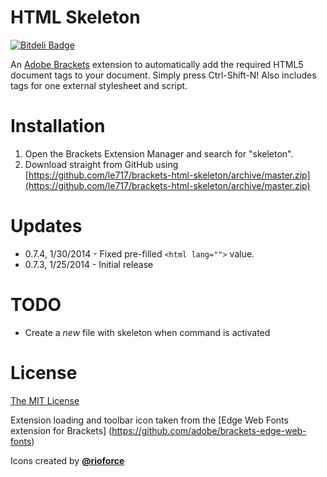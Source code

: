 # HTML Skeleton #

[![Bitdeli Badge](https://d2weczhvl823v0.cloudfront.net/le717/brackets-html-skeleton/trend.png)](https://bitdeli.com/free "Bitdeli Badge")

An [Adobe Brackets](http://brackets.io) extension to automatically add the required HTML5 document tags to your document.
Simply press Ctrl-Shift-N! Also includes tags for one external stylesheet and script.

# Installation #

1. Open the Brackets Extension Manager and search for "skeleton".
2. Download straight from GitHub using [https://github.com/le717/brackets-html-skeleton/archive/master.zip](https://github.com/le717/brackets-html-skeleton/archive/master.zip)

# Updates #

* 0.7.4, 1/30/2014 - Fixed pre-filled `<html lang="">` value.
* 0.7.3, 1/25/2014 - Initial release

# TODO #

* Create a _new_ file with skeleton when command is activated

# License #

[The MIT License](LICENSE.md)

Extension loading and toolbar icon taken from the [Edge Web Fonts extension for Brackets]
(https://github.com/adobe/brackets-edge-web-fonts)

Icons created by [**@rioforce**](http://rioforce.WordPress.com)
